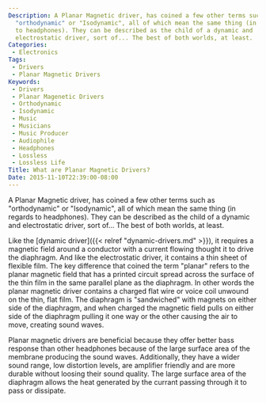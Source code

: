```yaml
---
Description: A Planar Magnetic driver, has coined a few other terms such as
  "orthodynamic" or "Isodynamic", all of which mean the same thing (in regards
  to headphones). They can be described as the child of a dynamic and
  electrostatic driver, sort of... The best of both worlds, at least.
Categories:
 - Electronics
Tags:
 - Drivers
 - Planar Magnetic Drivers
Keywords:
 - Drivers
 - Planar Magenetic Drivers
 - Orthodynamic
 - Isodynamic
 - Music
 - Musicians
 - Music Producer
 - Audiophile
 - Headphones
 - Lossless
 - Lossless Life
Title: What are Planar Magnetic Drivers?
Date: 2015-11-10T22:39:00-08:00
---
```


A Planar Magnetic driver, has coined a few other terms such as "orthodynamic" or
"Isodynamic", all of which mean the same thing (in regards to headphones). They
can be described as the child of a dynamic and electrostatic driver, sort of...
The best of both worlds, at least.

<!--more-->

Like the [dynamic driver]({{< relref "dynamic-drivers.md" >}}), it requires a
magnetic field around a conductor with a current flowing thought it to drive the
diaphragm. And like the electrostatic driver, it contains a thin sheet of
flexible film. The key difference that coined the term "planar" refers to the
planar magnetic field that has a printed circuit spread across the surface of
the thin film in the same parallel plane as the diaphragm. In other words the
planar magnetic driver contains a charged flat wire or voice coil unwound on
the thin, flat film. The diaphragm is "sandwiched" with magnets on either side
of the diaphragm, and when charged the magnetic field pulls on either side of
the diaphragm pulling it one way or the other causing the air to move, creating
sound waves.

Planar magnetic drivers are beneficial because they offer better bass response
than other headphones because of the large surface area of the membrane
producing the sound waves. Additionally, they have a wider sound range, low
distortion levels, are amplifier friendly and are more durable without loosing
their sound quality. The large surface area of the diaphragm allows the heat
generated by the currant passing through it to pass or dissipate.
